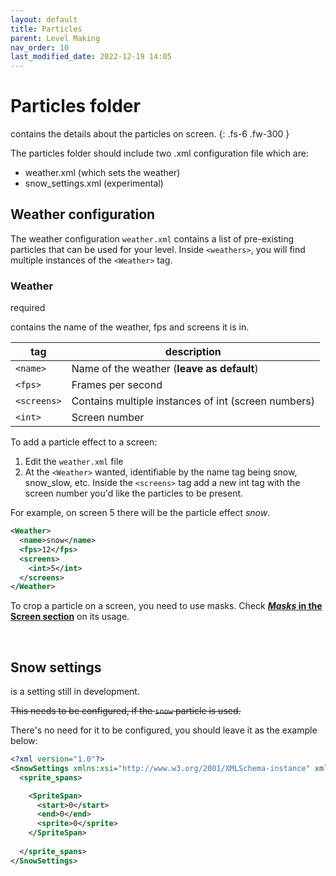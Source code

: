 ```yaml
---
layout: default
title: Particles
parent: Level Making
nav_order: 10
last_modified_date: 2022-12-19 14:05
---
```


# Particles folder

contains the details about the particles on screen.<!-- more -->
{: .fs-6 .fw-300 }

The particles folder should include two .xml configuration file which are:
- weather.xml (which sets the weather)
- snow_settings.xml (experimental)

## Weather configuration
The weather configuration `weather.xml` contains a list of pre-existing particles that can be used for your level. Inside `<weathers>`, you will find multiple instances of the `<Weather>` tag.

### Weather
<p class="do-i-need-it">required</p>

contains the name of the weather, fps and screens it is in.

|tag|description|
|---|---|
|`<name>`|Name of the weather (**leave as default**)|
|`<fps>`|Frames per second|
|`<screens>`|Contains multiple instances of int (screen numbers)|
|`<int>`|Screen number|

To add a particle effect to a screen:
1. Edit the `weather.xml` file
2. At the `<Weather>` wanted, identifiable by the name tag being snow, snow_slow, etc. Inside the `<screens>` tag add a new int tag with the screen number you'd like the particles to be present.

For example, on screen 5 there will be the particle effect *snow*.

```xml 
<Weather>
  <name>snow</name>
  <fps>12</fps>
  <screens>
    <int>5</int>
  </screens>
</Weather>
```

To crop a particle on a screen, you need to use masks. Check [***Masks* in the Screen section**](../screens/#masks) on its usage.

<br>

## Snow settings
is a setting still in development.

~~This needs to be configured, if the `snow` particle is used.~~

There's no need for it to be configured, you should leave it as the example below:

```xml
<?xml version="1.0"?>
<SnowSettings xmlns:xsi="http://www.w3.org/2001/XMLSchema-instance" xmlns:xsd="http://www.w3.org/2001/XMLSchema">
  <sprite_spans>

    <SpriteSpan>
      <start>0</start>
      <end>0</end>
      <sprite>0</sprite>
    </SpriteSpan>
	
  </sprite_spans>
</SnowSettings>
```